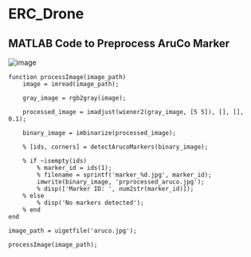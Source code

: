 # ERC_Drone

## MATLAB Code to Preprocess AruCo Marker

![image](https://github.com/user-attachments/assets/9b0c12d7-2c55-4dcc-9a5e-21a1abe1ab37)
```
function processImage(image_path)
    image = imread(image_path);

    gray_image = rgb2gray(image);

    processed_image = imadjust(wiener2(gray_image, [5 5]), [], [], 0.1);

    binary_image = imbinarize(processed_image);

    % [ids, corners] = detectArucoMarkers(binary_image);

    % if ~isempty(ids)
        % marker_id = ids(1);
        % filename = sprintf('marker_%d.jpg', marker_id);
        imwrite(binary_image, 'prprocessed_aruco.jpg');
        % disp(['Marker ID: ', num2str(marker_id)]);
    % else
        % disp('No markers detected');
    % end
end

image_path = uigetfile('aruco.jpg');

processImage(image_path);
```
